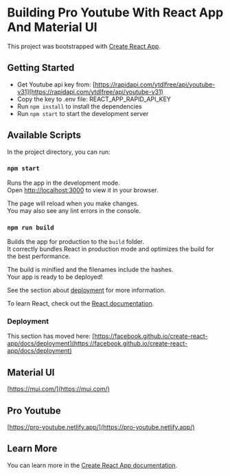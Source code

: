 # Building Pro Youtube With React App And Material UI

This project was bootstrapped with [Create React App](https://github.com/facebook/create-react-app).

## Getting Started
- Get Youtube api key from: [https://rapidapi.com/ytdlfree/api/youtube-v31](https://rapidapi.com/ytdlfree/api/youtube-v31)
- Copy the key to .env file: REACT_APP_RAPID_API_KEY
- Run `npm install` to install the dependencies
- Run `npm start` to start the development server

## Available Scripts

In the project directory, you can run:

### `npm start`

Runs the app in the development mode.\
Open [http://localhost:3000](http://localhost:3000) to view it in your browser.

The page will reload when you make changes.\
You may also see any lint errors in the console.

### `npm run build`

Builds the app for production to the `build` folder.\
It correctly bundles React in production mode and optimizes the build for the best performance.

The build is minified and the filenames include the hashes.\
Your app is ready to be deployed!

See the section about [deployment](https://facebook.github.io/create-react-app/docs/deployment) for more information.

To learn React, check out the [React documentation](https://reactjs.org/).

### Deployment

This section has moved here: [https://facebook.github.io/create-react-app/docs/deployment](https://facebook.github.io/create-react-app/docs/deployment)

## Material UI

[https://mui.com/](https://mui.com/)

## Pro Youtube

[https://pro-youtube.netlify.app/](https://pro-youtube.netlify.app/)

## Learn More

You can learn more in the [Create React App documentation](https://facebook.github.io/create-react-app/docs/getting-started).